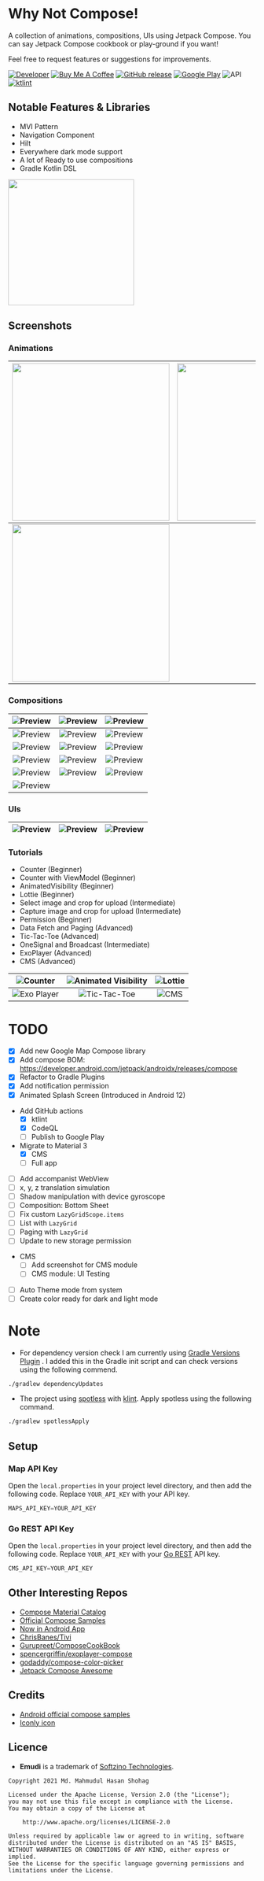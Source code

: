 # Why Not Compose!

A collection of animations, compositions, UIs using Jetpack Compose. You can say Jetpack Compose
cookbook or play-ground if you want!

Feel free to request features or suggestions for improvements.

[![Developer](https://img.shields.io/badge/Maintainer-ImaginativeShohag-green)](https://github.com/ImaginativeShohag)
[![Buy Me A Coffee](https://img.shields.io/badge/-buy_me_a_coffee-gray?logo=buy-me-a-coffee)](https://www.buymeacoffee.com/ImShohag)
[![GitHub release](https://img.shields.io/github/release/ImaginativeShohag/Why-Not-Compose.svg)](https://github.com/ImaginativeShohag/Why-Not-Compose/releases)
[![Google Play](https://img.shields.io/badge/GET%20IT%20ON-Google%20Play-brightgreen)](https://play.google.com/store/apps/details?id=org.imaginativeworld.whynotcompose)
![API](https://img.shields.io/badge/API-21%2B-brightgreen.svg?style=flat)
[![ktlint](https://img.shields.io/badge/code%20style-%E2%9D%A4-FF4081.svg)](https://ktlint.github.io/)

## Notable Features & Libraries

- MVI Pattern
- Navigation Component
- Hilt
- Everywhere dark mode support
- A lot of Ready to use compositions
- Gradle Kotlin DSL

[<img src="https://play.google.com/intl/en_us/badges/static/images/badges/en_badge_web_generic.png" style="width:256px">](https://play.google.com/store/apps/details?id=org.imaginativeworld.whynotcompose)

## Screenshots

### Animations

| <img src="images/animated-text-and-bubbles.gif" style="width:320px"> | <img src="images/the-story.gif" style="width:320px"> | <img src="images/running-car.gif" style="width:320px"> |
|:--------------------------------------------------------------------:|:----------------------------------------------------:|:------------------------------------------------------:|
|           <img src="images/emudi.gif" style="width:320px">           |                                                      |                                                        |

### Compositions

|     ![Preview](images/app-bar.png)      |   ![Preview](images/button.png)    |       ![Preview](images/card.png)        |
|:---------------------------------------:|:----------------------------------:|:----------------------------------------:|
|    ![Preview](images/check-box.png)     |  ![Preview](images/drop-down.png)  |       ![Preview](images/grid.png)        |
|    ![Preview](images/list-item.png)     |    ![Preview](images/lists.png)    | ![Preview](images/loading-indicator.png) |
|   ![Preview](images/radio-button.png)   |  ![Preview](images/scaffold.png)   |     ![Preview](images/snackbar.png)      |
|      ![Preview](images/switch.png)      | ![Preview](images/text-fields.png) |   ![Preview](images/swipe-refresh.gif)   |
| ![Preview](images/swipe-to-dismiss.gif) |                                    |                                          |

### UIs

| ![Preview](images/map-view.png) | ![Preview](images/otp-code-verify.png) | ![Preview](images/web-view.png) |
|:-------------------------------:|:--------------------------------------:|:-------------------------------:|

### Tutorials

- Counter (Beginner)
- Counter with ViewModel (Beginner)
- AnimatedVisibility (Beginner)
- Lottie (Beginner)
- Select image and crop for upload (Intermediate)
- Capture image and crop for upload (Intermediate)
- Permission (Beginner)
- Data Fetch and Paging (Advanced)
- Tic-Tac-Toe (Advanced)
- OneSignal and Broadcast (Intermediate)
- ExoPlayer (Advanced)
- CMS (Advanced)

|    ![Counter](images/counter.gif)    | ![Animated Visibility](images/animated-visibility.gif) | ![Lottie](images/lottie.gif) |
|:------------------------------------:|:------------------------------------------------------:|:----------------------------:|
| ![Exo Player](images/exo-player.gif) |         ![Tic-Tac-Toe](images/tic-tac-toe.gif)         |    ![CMS](images/cms.gif)    |

# TODO

- [x] Add new Google Map Compose library
- [x] Add compose BOM: https://developer.android.com/jetpack/androidx/releases/compose
- [x] Refactor to Gradle Plugins
- [x] Add notification permission
- [x] Animated Splash Screen (Introduced in Android 12)
- Add GitHub actions
  - [x] ktlint
  - [x] CodeQL
  - [ ] Publish to Google Play
- Migrate to Material 3
  - [x] CMS
  - [ ] Full app
- [ ] Add accompanist WebView
- [ ] x, y, z translation simulation
- [ ] Shadow manipulation with device gyroscope
- [ ] Composition: Bottom Sheet
- [ ] Fix custom `LazyGridScope.items`
- [ ] List with `LazyGrid`
- [ ] Paging with `LazyGrid`
- [ ] Update to new storage permission
- CMS
  - [ ] Add screenshot for CMS module
  - [ ] CMS module: UI Testing
- [ ] Auto Theme mode from system
- [ ] Create color ready for dark and light mode

# Note

- For dependency version check I am currently
  using [Gradle Versions Plugin](https://github.com/ben-manes/gradle-versions-plugin#using-a-gradle-init-script)
  . I added this in the Gradle init script and can check versions using the following commend.

```bash
./gradlew dependencyUpdates
```

- The project using [spotless](https://github.com/diffplug/spotless/tree/main/plugin-gradle)
  with [klint](https://github.com/pinterest/ktlint). Apply spotless using the following command.

```bash
./gradlew spotlessApply
```

## Setup

### Map API Key

Open the `local.properties` in your project level directory, and then add the following code.
Replace `YOUR_API_KEY` with your API key.

```groovy
MAPS_API_KEY=YOUR_API_KEY
```

### Go REST API Key

Open the `local.properties` in your project level directory, and then add the following code. Replace `YOUR_API_KEY` with your [Go REST](https://gorest.co.in) API key.

```groovy
CMS_API_KEY=YOUR_API_KEY
```

## Other Interesting Repos

- [Compose Material Catalog](https://github.com/androidx/androidx/tree/androidx-main/compose/integration-tests/material-catalog)
- [Official Compose Samples](https://github.com/android/compose-samples)
- [Now in Android App](https://github.com/android/nowinandroid)
- [ChrisBanes/Tivi](https://github.com/chrisbanes/tivi)
- [Gurupreet/ComposeCookBook](https://github.com/Gurupreet/ComposeCookBook)
- [spencergriffin/exoplayer-compose](https://github.com/spencergriffin/exoplayer-compose)
- [godaddy/compose-color-picker](https://github.com/godaddy/compose-color-picker)
- [Jetpack Compose Awesome](https://github.com/jetpack-compose/jetpack-compose-awesome)

## Credits

- [Android official compose samples](https://cs.android.com/androidx/platform/tools/dokka-devsite-plugin/+/master:testData/compose/samples/)
- [Iconly icon](https://freebiesbug.com/figma-freebies/iconly/)

## Licence

- **Emudi** is a trademark of [Softzino Technologies](https://softzino.com/).

```
Copyright 2021 Md. Mahmudul Hasan Shohag

Licensed under the Apache License, Version 2.0 (the "License");
you may not use this file except in compliance with the License.
You may obtain a copy of the License at

    http://www.apache.org/licenses/LICENSE-2.0

Unless required by applicable law or agreed to in writing, software
distributed under the License is distributed on an "AS IS" BASIS,
WITHOUT WARRANTIES OR CONDITIONS OF ANY KIND, either express or implied.
See the License for the specific language governing permissions and
limitations under the License.
```